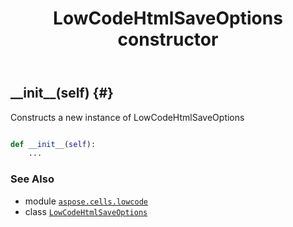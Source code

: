 ﻿---
title: LowCodeHtmlSaveOptions constructor
second_title: Aspose.Cells for Python via .NET API References
description: 
type: docs
weight: 10
url: /aspose.cells.lowcode/lowcodehtmlsaveoptions/__init__/
is_root: false
---

## \_\_init\_\_(self) {#}

Constructs a new instance of LowCodeHtmlSaveOptions



```python

def __init__(self):
    ...
```





### See Also
* module [`aspose.cells.lowcode`](../../)
* class [`LowCodeHtmlSaveOptions`](/cells/python-net/aspose.cells.lowcode/lowcodehtmlsaveoptions)
